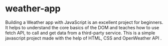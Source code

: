 # weather-app
 Building a Weather app with JavaScript is an excellent project for beginners. It helps to understand the core basics of the DOM and teaches how to use fetch API, to call and get data from a third-party service.  This is a simple javascript project made with the help of HTML, CSS and OpenWeather API .
